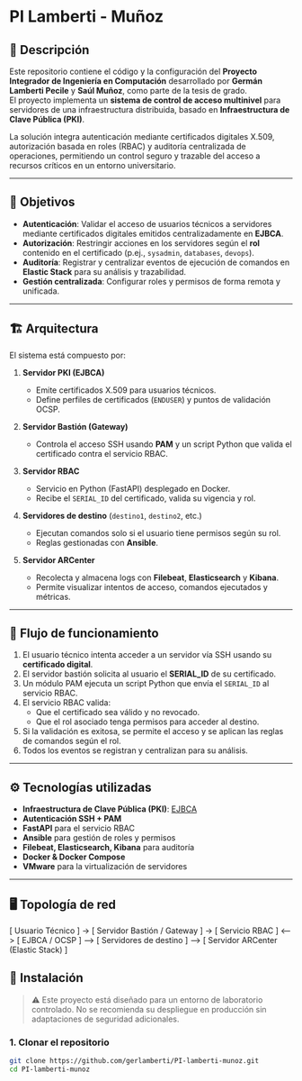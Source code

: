 # PI Lamberti - Muñoz

## 📜 Descripción

Este repositorio contiene el código y la configuración del **Proyecto Integrador de Ingeniería en Computación** desarrollado por **Germán Lamberti Pecile** y **Saúl Muñoz**, como parte de la tesis de grado.  
El proyecto implementa un **sistema de control de acceso multinivel** para servidores de una infraestructura distribuida, basado en **Infraestructura de Clave Pública (PKI)**.

La solución integra autenticación mediante certificados digitales X.509, autorización basada en roles (RBAC) y auditoría centralizada de operaciones, permitiendo un control seguro y trazable del acceso a recursos críticos en un entorno universitario.

---

## 🎯 Objetivos

- **Autenticación**: Validar el acceso de usuarios técnicos a servidores mediante certificados digitales emitidos centralizadamente en **EJBCA**.
- **Autorización**: Restringir acciones en los servidores según el **rol** contenido en el certificado (p.ej., `sysadmin`, `databases`, `devops`).
- **Auditoría**: Registrar y centralizar eventos de ejecución de comandos en **Elastic Stack** para su análisis y trazabilidad.
- **Gestión centralizada**: Configurar roles y permisos de forma remota y unificada.

---

## 🏗 Arquitectura

El sistema está compuesto por:

1. **Servidor PKI (EJBCA)**  
   - Emite certificados X.509 para usuarios técnicos.  
   - Define perfiles de certificados (`ENDUSER`) y puntos de validación OCSP.  

2. **Servidor Bastión (Gateway)**  
   - Controla el acceso SSH usando **PAM** y un script Python que valida el certificado contra el servicio RBAC.  

3. **Servidor RBAC**  
   - Servicio en Python (FastAPI) desplegado en Docker.  
   - Recibe el `SERIAL_ID` del certificado, valida su vigencia y rol.  

4. **Servidores de destino** (`destino1`, `destino2`, etc.)  
   - Ejecutan comandos solo si el usuario tiene permisos según su rol.  
   - Reglas gestionadas con **Ansible**.

5. **Servidor ARCenter**  
   - Recolecta y almacena logs con **Filebeat**, **Elasticsearch** y **Kibana**.  
   - Permite visualizar intentos de acceso, comandos ejecutados y métricas.

---

## 🔐 Flujo de funcionamiento

1. El usuario técnico intenta acceder a un servidor vía SSH usando su **certificado digital**.
2. El servidor bastión solicita al usuario el **SERIAL_ID** de su certificado.
3. Un módulo PAM ejecuta un script Python que envía el `SERIAL_ID` al servicio RBAC.
4. El servicio RBAC valida:
   - Que el certificado sea válido y no revocado.
   - Que el rol asociado tenga permisos para acceder al destino.
5. Si la validación es exitosa, se permite el acceso y se aplican las reglas de comandos según el rol.
6. Todos los eventos se registran y centralizan para su análisis.

---

## ⚙️ Tecnologías utilizadas

- **Infraestructura de Clave Pública (PKI)**: [EJBCA](https://www.ejbca.org/)
- **Autenticación SSH + PAM**
- **FastAPI** para el servicio RBAC
- **Ansible** para gestión de roles y permisos
- **Filebeat, Elasticsearch, Kibana** para auditoría
- **Docker & Docker Compose**
- **VMware** para la virtualización de servidores

---
## 🖥 Topología de red

[ Usuario Técnico ] -> [ Servidor Bastión / Gateway ] -> [ Servicio RBAC ] <--> [ EJBCA / OCSP ] --> [ Servidores de destino ] --> [ Servidor ARCenter (Elastic Stack) ] 

## 🚀 Instalación

> ⚠️ Este proyecto está diseñado para un entorno de laboratorio controlado. No se recomienda su despliegue en producción sin adaptaciones de seguridad adicionales.

### 1. Clonar el repositorio
```bash
git clone https://github.com/gerlamberti/PI-lamberti-munoz.git
cd PI-lamberti-munoz


